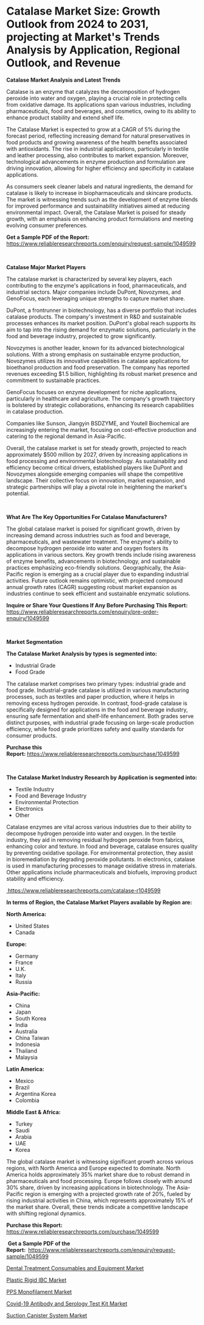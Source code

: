<p><h1>Catalase Market Size: Growth Outlook from 2024 to 2031, projecting at Market's Trends Analysis by Application, Regional Outlook, and Revenue</h1></p><p><strong>Catalase Market Analysis and Latest Trends</strong></p>
<p><p>Catalase is an enzyme that catalyzes the decomposition of hydrogen peroxide into water and oxygen, playing a crucial role in protecting cells from oxidative damage. Its applications span various industries, including pharmaceuticals, food and beverages, and cosmetics, owing to its ability to enhance product stability and extend shelf life.</p><p>The Catalase Market is expected to grow at a CAGR of 5% during the forecast period, reflecting increasing demand for natural preservatives in food products and growing awareness of the health benefits associated with antioxidants. The rise in industrial applications, particularly in textile and leather processing, also contributes to market expansion. Moreover, technological advancements in enzyme production and formulation are driving innovation, allowing for higher efficiency and specificity in catalase applications.</p><p>As consumers seek cleaner labels and natural ingredients, the demand for catalase is likely to increase in biopharmaceuticals and skincare products. The market is witnessing trends such as the development of enzyme blends for improved performance and sustainability initiatives aimed at reducing environmental impact. Overall, the Catalase Market is poised for steady growth, with an emphasis on enhancing product formulations and meeting evolving consumer preferences.</p></p>
<p><strong>Get a Sample PDF of the Report:&nbsp;</strong> <a href="https://www.reliableresearchreports.com/enquiry/request-sample/1049599?utm_campaign=36&utm_medium=2&utm_source=Github&utm_content=ia&utm_term=08112024&utm_id=catalase">https://www.reliableresearchreports.com/enquiry/request-sample/1049599</a></p>
<p>&nbsp;</p>
<p><strong>Catalase Major Market Players</strong></p>
<p><p>The catalase market is characterized by several key players, each contributing to the enzyme's applications in food, pharmaceuticals, and industrial sectors. Major companies include DuPont, Novozymes, and GenoFocus, each leveraging unique strengths to capture market share.</p><p>DuPont, a frontrunner in biotechnology, has a diverse portfolio that includes catalase products. The company's investment in R&D and sustainable processes enhances its market position. DuPont's global reach supports its aim to tap into the rising demand for enzymatic solutions, particularly in the food and beverage industry, projected to grow significantly.</p><p>Novozymes is another leader, known for its advanced biotechnological solutions. With a strong emphasis on sustainable enzyme production, Novozymes utilizes its innovative capabilities in catalase applications for bioethanol production and food preservation. The company has reported revenues exceeding $1.5 billion, highlighting its robust market presence and commitment to sustainable practices.</p><p>GenoFocus focuses on enzyme development for niche applications, particularly in healthcare and agriculture. The company's growth trajectory is bolstered by strategic collaborations, enhancing its research capabilities in catalase production. </p><p>Companies like Sunson, Jiangyin BSDZYME, and Youtell Biochemical are increasingly entering the market, focusing on cost-effective production and catering to the regional demand in Asia-Pacific. </p><p>Overall, the catalase market is set for steady growth, projected to reach approximately $500 million by 2027, driven by increasing applications in food processing and environmental biotechnology. As sustainability and efficiency become critical drivers, established players like DuPont and Novozymes alongside emerging companies will shape the competitive landscape. Their collective focus on innovation, market expansion, and strategic partnerships will play a pivotal role in heightening the market's potential.</p></p>
<p>&nbsp;</p>
<p><strong>What Are The Key Opportunities For Catalase Manufacturers?</strong></p>
<p><p>The global catalase market is poised for significant growth, driven by increasing demand across industries such as food and beverage, pharmaceuticals, and wastewater treatment. The enzyme's ability to decompose hydrogen peroxide into water and oxygen fosters its applications in various sectors. Key growth trends include rising awareness of enzyme benefits, advancements in biotechnology, and sustainable practices emphasizing eco-friendly solutions. Geographically, the Asia-Pacific region is emerging as a crucial player due to expanding industrial activities. Future outlook remains optimistic, with projected compound annual growth rates (CAGR) suggesting robust market expansion as industries continue to seek efficient and sustainable enzymatic solutions.</p></p>
<p><strong>Inquire or Share Your Questions If Any Before Purchasing This Report:</strong> <a href="https://www.reliableresearchreports.com/enquiry/pre-order-enquiry/1049599?utm_campaign=36&utm_medium=2&utm_source=Github&utm_content=ia&utm_term=08112024&utm_id=catalase">https://www.reliableresearchreports.com/enquiry/pre-order-enquiry/1049599</a></p>
<p>&nbsp;</p>
<p><strong>Market Segmentation</strong></p>
<p><strong>The Catalase Market Analysis by types is segmented into:</strong></p>
<p><ul><li>Industrial Grade</li><li>Food Grade</li></ul></p>
<p><p>The catalase market comprises two primary types: industrial grade and food grade. Industrial-grade catalase is utilized in various manufacturing processes, such as textiles and paper production, where it helps in removing excess hydrogen peroxide. In contrast, food-grade catalase is specifically designed for applications in the food and beverage industry, ensuring safe fermentation and shelf-life enhancement. Both grades serve distinct purposes, with industrial grade focusing on large-scale production efficiency, while food grade prioritizes safety and quality standards for consumer products.</p></p>
<p><strong>Purchase this Report:&nbsp;</strong><a href="https://www.reliableresearchreports.com/purchase/1049599?utm_campaign=36&utm_medium=2&utm_source=Github&utm_content=ia&utm_term=08112024&utm_id=catalase">https://www.reliableresearchreports.com/purchase/1049599</a></p>
<p>&nbsp;</p>
<p><strong>The Catalase Market Industry Research by Application is segmented into:</strong></p>
<p><ul><li>Textile Industry</li><li>Food and Beverage Industry</li><li>Environmental Protection</li><li>Electronics</li><li>Other</li></ul></p>
<p><p>Catalase enzymes are vital across various industries due to their ability to decompose hydrogen peroxide into water and oxygen. In the textile industry, they aid in removing residual hydrogen peroxide from fabrics, enhancing color and texture. In food and beverage, catalase ensures quality by preventing oxidative spoilage. For environmental protection, they assist in bioremediation by degrading peroxide pollutants. In electronics, catalase is used in manufacturing processes to manage oxidative stress in materials. Other applications include pharmaceuticals and biofuels, improving product stability and efficiency.</p></p>
<p><a href="https://www.reliableresearchreports.com/catalase-r1049599?utm_campaign=36&utm_medium=2&utm_source=Github&utm_content=ia&utm_term=08112024&utm_id=catalase">&nbsp;https://www.reliableresearchreports.com/catalase-r1049599</a></p>
<p><strong>In terms of Region, the Catalase Market Players available by Region are:</strong></p>
<p>
    <p> <strong> North America: </strong>
        <ul>
            <li>United States</li>
            <li>Canada</li>
        </ul>
        </p> 
    <p> <strong> Europe: </strong>
        <ul>
            <li>Germany</li>
            <li>France</li>
            <li>U.K.</li>
            <li>Italy</li>
            <li>Russia</li>
        </ul>
        </p> 
    <p> <strong> Asia-Pacific: </strong>
        <ul>
            <li>China</li>
            <li>Japan</li>
            <li>South Korea</li>
            <li>India</li>
            <li>Australia</li>
            <li>China Taiwan</li>
            <li>Indonesia</li>
            <li>Thailand</li>
            <li>Malaysia</li>
        </ul>
        </p> 
    <p> <strong> Latin America: </strong>
        <ul>
            <li>Mexico</li>
            <li>Brazil</li>
            <li>Argentina Korea</li>
            <li>Colombia</li>
        </ul>
        </p> 
    <p> <strong> Middle East & Africa: </strong>
        <ul>
            <li>Turkey</li>
            <li>Saudi</li>
            <li>Arabia</li>
            <li>UAE</li>
            <li>Korea</li>
        </ul>
    </p>
    </p>
<p><p>The global catalase market is witnessing significant growth across various regions, with North America and Europe expected to dominate. North America holds approximately 35% market share due to robust demand in pharmaceuticals and food processing. Europe follows closely with around 30% share, driven by increasing applications in biotechnology. The Asia-Pacific region is emerging with a projected growth rate of 20%, fueled by rising industrial activities in China, which represents approximately 15% of the market share. Overall, these trends indicate a competitive landscape with shifting regional dynamics.</p></p>
<p><strong>Purchase this Report: </strong><a href="https://www.reliableresearchreports.com/purchase/1049599?utm_campaign=36&utm_medium=2&utm_source=Github&utm_content=ia&utm_term=08112024&utm_id=catalase">https://www.reliableresearchreports.com/purchase/1049599</a></p>
<p>&nbsp;<strong>Get a Sample PDF of the Report:&nbsp;&nbsp;</strong><a href="https://www.reliableresearchreports.com/enquiry/request-sample/1049599?utm_campaign=36&utm_medium=2&utm_source=Github&utm_content=ia&utm_term=08112024&utm_id=catalase">https://www.reliableresearchreports.com/enquiry/request-sample/1049599</a></p>
<p><strong></strong></p>
<p><p><a href="https://issuu.com/reportprime-2/docs/dental-treatment-consumables-and-eq_4d63bc9b46fb07?utm_campaign=36&utm_medium=2&utm_source=Github&utm_content=ia&utm_term=08112024&utm_id=catalase">Dental Treatment Consumables and Equipment Market</a></p><p><a href="https://github.com/SanjidaKhan901/Market-Research-Report-List-1/blob/main/plastic-rigid-ibc-market.md?utm_campaign=36&utm_medium=2&utm_source=Github&utm_content=ia&utm_term=08112024&utm_id=catalase">Plastic Rigid IBC Market</a></p><p><a href="https://github.com/AngelaWalsh696/Market-Research-Report-List-1/blob/main/pps-monofilament-market.md?utm_campaign=36&utm_medium=2&utm_source=Github&utm_content=ia&utm_term=08112024&utm_id=catalase">PPS Monofilament Market</a></p><p><a href="https://issuu.com/reportprime-2/docs/covid-19-antibody-and-serology-test_83a75de0a13aed?utm_campaign=36&utm_medium=2&utm_source=Github&utm_content=ia&utm_term=08112024&utm_id=catalase">Covid-19 Antibody and Serology Test Kit Market</a></p><p><a href="https://issuu.com/reportprime-2/docs/suction-canister-system-market-size_64289e89552dc1?utm_campaign=36&utm_medium=2&utm_source=Github&utm_content=ia&utm_term=08112024&utm_id=catalase">Suction Canister System Market</a></p></p>